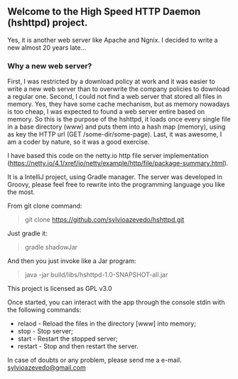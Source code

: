 ## Welcome to the High Speed HTTP Daemon (hshttpd) project.

Yes, it is another web server like Apache and Ngnix. I decided to write a new almost 20 years late...

### Why a new web server?
First, I was restricted by a download policy at work and it was easier to write a new web server than to overwrite the company policies to download a regular one. Second, I could not find a web server that stored all files in memory. Yes, they have some cache mechanism, but as memory nowadays is too cheap, I was expected to found a web server entire based on memory. So this is the purpose of the hshttpd, it loads once every single file in a base directory (www) and puts them into a hash map (memory), using as key the HTTP url (GET /some-dir/some-page). Last, it was awesome, I am a coder by nature, so it was a good exercise.


I have based this code on the netty.io http file server implementation (https://netty.io/4.1/xref/io/netty/example/http/file/package-summary.html).

It is a IntelliJ project, using Gradle manager. The server was developed in Groovy, please feel free to rewrite into the programming language you like the most.

From git clone command:

> git clone https://github.com/sylvioazevedo/hshttpd.git

Just gradle it:

> gradle shadowJar

And then you just invoke like a Jar program:

> java -jar build/libs/hshttpd-1.0-SNAPSHOT-all.jar 

This project is licensed as GPL v3.0

Once started, you can interact with the app through the console stdin with the following commands:

  * relaod - Reload the files in the directory [www] into memory;
  * stop - Stop server;
  * start - Restart the stopped server;
  * restart - Stop and then restart the server.
  
In case of doubts or any problem, please send me a e-mail. <sylvioazevedo@gmail.com>
